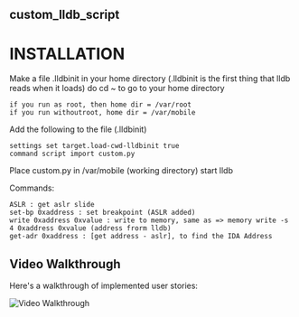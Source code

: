 ## custom_lldb_script

# INSTALLATION

Make a file .lldbinit in your home directory (.lldbinit is the first thing that lldb reads when it loads) do cd ~ to go to your home directory
	
	if you run as root, then home dir = /var/root
	if you run withoutroot, home dir = /var/mobile
	
	
Add the following to the file (.lldbinit) 

	settings set target.load-cwd-lldbinit true
	command script import custom.py
	
	
Place custom.py in /var/mobile (working directory)
start lldb

Commands:
	
	ASLR : get aslr slide
	set-bp 0xaddress : set breakpoint (ASLR added)
	write 0xaddress 0xvalue : write to memory, same as => memory write -s 4 0xaddress 0xvalue (address frorm lldb)
	get-adr 0xaddress : [get address - aslr], to find the IDA Address


## Video Walkthrough

Here's a walkthrough of implemented user stories:

<img src='https://media.giphy.com/media/OO2FmCV9okkbBotVqj/giphy.gif' title='Test' width='' alt='Video Walkthrough' />
